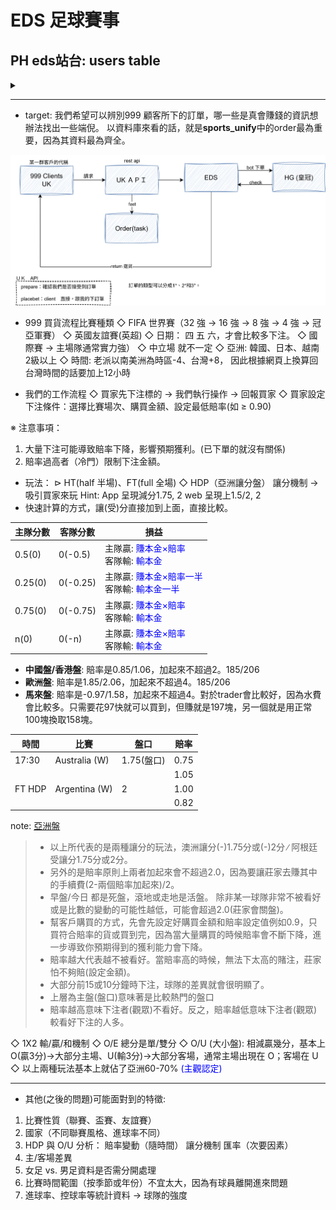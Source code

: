 # EDS 足球賽事

## PH eds站台: users table


<details>
  <summary><font color=red></font></summary>
  
leo/donny $\rightarrow$ 橫面4^2 m->e
[href](https://ph-eds.edisoft168.com/Buy?webSite=HG0088&market=Today&time=undefined&type=OU&Sort=1)
<br>
[href](https://betstag.edisoft168.com/)

</details>

---

- target: 我們希望可以辨別999 顧客所下的訂單，哪一些是真會賺錢的資訊想辦法找出一些端倪。 以資料庫來看的話，就是**sports_unify**中的order最為重要，因為其資料最為齊全。

![999買貨流程](附檔/999買貨流程.jpg)

- 999 買貨流程比賽種類
$\Diamond$ FIFA 世界賽（32 強 $\rightarrow$ 16 強 $\rightarrow$ 8 強 $\rightarrow$ 4 強 $\rightarrow$ 冠亞軍賽）
$\Diamond$ 英國友誼賽(英超)
$\Diamond$ 日期： 四 五 六，才會比較多下注。
$\Diamond$ 國際賽 $\rightarrow$ 主場隊通常實力強）
$\Diamond$ 中立場 就不一定
$\Diamond$ 亞洲: 韓國、日本、越南 2級以上
$\Diamond$ 時間: 老派以南美洲為時區-4、台灣+8， 因此根據網頁上換算回台灣時間的話要加上12小時

- 我們的工作流程
$\Diamond$ 買家先下注標的 $\rightarrow$ 我們執行操作 $\rightarrow$ 回報買家
$\Diamond$ 買家設定下注條件：選擇比賽場次、購買金額、設定最低賠率(如 ≥ 0.90)

※ 注意事項：
1. 大量下注可能導致賠率下降，影響預期獲利。(已下單的就沒有關係)
2. 賠率過高者（冷門）限制下注金額。

- 玩法： 
$\vartriangleright$ HT(half 半場)、FT(full 全場) 
$\Diamond$ HDP（亞洲讓分盤） 讓分機制 $\rightarrow$ 吸引買家來玩 
Hint: App 呈現減分1.75, 2 web 呈現上1.5/2, 2  
- 快速計算的方式，讓(受)分直接加到上面，直接比較。

|主隊分數|客隊分數|損益|
|----|----|----|
|0.5(0)|0(-0.5)|主隊贏: <font color= #0000ff>賺本金$\times$賠率</font><br>客隊輸: <font color= #0000ff>輸本金</font>|
|0.25(0)|0(-0.25)|主隊贏: <font color= #0000ff>賺本金$\times$賠率一半</font><br>客隊輸: <font color= #0000ff>輸本金一半</font>|
|0.75(0)|0(-0.75)|主隊贏: <font color= #0000ff>賺本金$\times$賠率</font><br>客隊輸: <font color= #0000ff>輸本金</font>|
|n(0)|0(-n)|主隊贏: <font color= #0000ff>賺本金$\times$賠率</font><br>客隊輸: <font color= #0000ff>輸本金</font>|

- **中國盤/香港盤**: 賠率是0.85/1.06，加起來不超過2。185/206
- **歐洲盤**: 賠率是1.85/2.06，加起來不超過4。185/206
- **馬來盤**: 賠率是-0.97/1.58，加起來不超過4。對於trader會比較好，因為水費會比較多。只需要花97快就可以買到，但賺就是197塊，另一個就是用正常100塊換取158塊。

|時間|比賽|盤口|賠率|
|----|----|----|----|
|17:30|Australia (W)|1.75(盤口)|0.75|
| | | |1.05|
|FT HDP|Argentina (W)|2|1.00|
| | | |0.82|

note: [亞洲盤](https://zh.wikipedia.org/wiki/%E4%BA%9E%E6%B4%B2%E7%9B%A4)

> - 以上所代表的是兩種讓分的玩法，澳洲讓分(-)1.75分或(-)2分 ∕ 阿根廷受讓分1.75分或2分。
> - 另外的是賠率原則上兩者加起來會不超過2.0，因為要讓莊家去賺其中的手續費(2-兩個賠率加起來)/2。
> - 早盤/今日 都是死盤，滾地或走地是活盤。
除非某一球隊非常不被看好或是比數的變動的可能性越低，可能會超過2.0(莊家會關盤)。
> - 幫客戶購買的方式，先會先設定好購買金額和賠率設定值例如0.9，只買符合賠率的貨或買到完，因為當大量購買的時候賠率會不斷下降，進一步導致你預期得到的獲利能力會下降。
> - 賠率越大代表越不被看好。當賠率高的時候，無法下太高的賭注，莊家怕不夠賠(設定金額)。
> - 大部分前15或10分鐘時下注，球隊的差異就會很明顯了。
> - 上層為主盤(盤口)意味著是比較熱門的盤口
> - 賠率越高意味下注者(觀眾)不看好。反之，賠率越低意味下注者(觀眾)較看好下注的人多。

$\Diamond$ 1X2 輸/贏/和機制 
$\Diamond$ O/E 總分是單/雙分
$\Diamond$ O/U (大小盤): 
相減贏幾分，基本上O(贏3分)$\rightarrow$大部分主場、U(輸3分)$\rightarrow$大部分客場，通常主場出現在 O；客場在 U
$\Diamond$ 以上兩種玩法基本上就佔了亞洲60-70% <font color= #0000ff>(主觀認定)</font>

---
- 其他(之後的問題)可能面對到的特徵:
1. 比賽性質（聯賽、盃賽、友誼賽）
2. 國家（不同聯賽風格、進球率不同）
3. HDP 與 O/U 分析：
賠率變動（隨時間）
讓分機制
匯率（次要因素）
4. 主/客場差異
5. 女足 vs. 男足資料是否需分開處理 
6. 比賽時間範圍（按季節或年份）不宜太大，因為有球員離開進來問題
7. 進球率、控球率等統計資料 $\rightarrow$ 球隊的強度


















